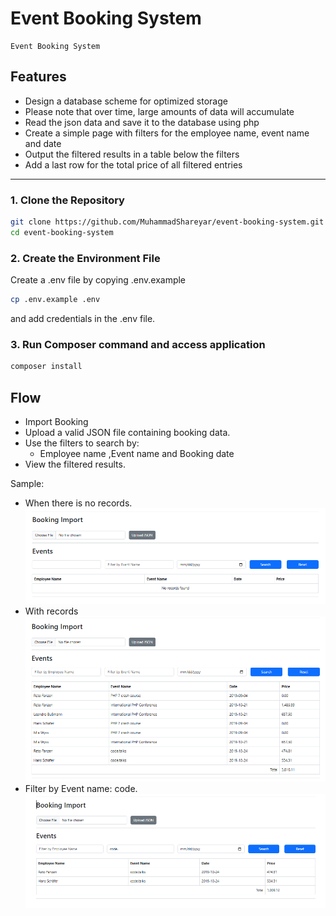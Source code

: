 # Event Booking System
    Event Booking System

## Features
- Design a database scheme for optimized storage
- Please note that over time, large amounts of data will accumulate
- Read the json data and save it to the database using php
- Create a simple page with filters for the employee name, event name and date
- Output the filtered results in a table below the filters
- Add a last row for the total price of all filtered entries

---

### 1. Clone the Repository
```bash
git clone https://github.com/MuhammadShareyar/event-booking-system.git
cd event-booking-system
```

### 2. Create the Environment File
Create a .env file by copying .env.example
```bash
cp .env.example .env
```

and add credentials in the .env file.


### 3. Run Composer command and access application
```bash
composer install
```

## Flow

- Import Booking
- Upload a valid JSON file containing booking data.
- Use the filters to search by:
  - Employee name ,Event name and Booking date
- View the filtered results.

Sample:
- When there is no records.
![img.png](sample/sample-01.PNG)
- With records
![img.png](sample/sample-02.PNG)
- Filter by Event name: code.	
![img_1.png](sample/sample-03.PNG)